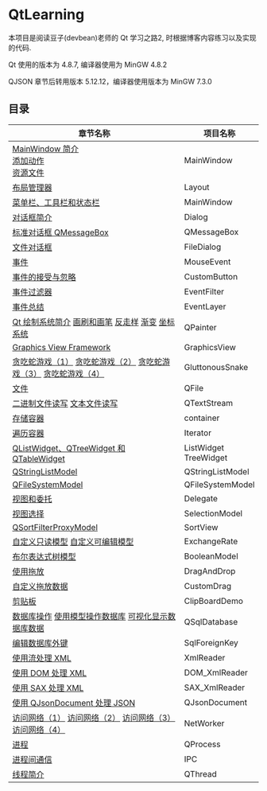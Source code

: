 # QtLearning

本项目是阅读豆子(devbean)老师的 Qt 学习之路2, 时根据博客内容练习以及实现的代码.

Qt 使用的版本为 4.8.7, 编译器使用为 MinGW 4.8.2

QJSON 章节后转用版本 5.12.12，编译器使用版本为 MinGW 7.3.0

## 目录

| 章节名称                                                     | 项目名称                       |
| ------------------------------------------------------------ | ------------------------------ |
| [MainWindow 简介](https://www.devbean.net/2012/08/qt-study-road-2-mainwindow/) <br />[添加动作](https://www.devbean.net/2012/08/qt-study-road-2-action/) <br />[资源文件](https://www.devbean.net/2012/08/qt-study-road-2-resource-files/) | MainWindow                     |
| [布局管理器](https://www.devbean.net/2012/09/qt-study-road-2-layout/) | Layout                         |
| [菜单栏、工具栏和状态栏](https://www.devbean.net/2012/09/qt-study-road-2-menubar-toolbar-statusbar/) | MainWindow                     |
| [对话框简介](https://www.devbean.net/2012/09/qt-study-road-2-dialogs-intro/) | Dialog                         |
| [标准对话框 QMessageBox](https://www.devbean.net/2012/09/qt-study-road-2-standard-dialogs-qmessagebox/) | QMessageBox                    |
| [文件对话框](https://www.devbean.net/2012/09/qt-study-road-2-file-dialog/) | FileDialog                     |
| [事件](https://www.devbean.net/2012/09/qt-study-road-2-events/) | MouseEvent                     |
| [事件的接受与忽略](https://www.devbean.net/2012/09/qt-study-road-2-events-accept-reject/) | CustomButton                   |
| [事件过滤器](https://www.devbean.net/2012/10/qt-study-road-2-event-filter/) | EventFilter                    |
| [事件总结](https://www.devbean.net/2012/10/qt-study-road-2-event-summary/) | EventLayer                     |
| [Qt 绘制系统简介](https://www.devbean.net/2012/10/qt-study-road-2-paint-sys/) [画刷和画笔](https://www.devbean.net/2012/11/qt-study-road-2-brush-pen/) [反走样](https://www.devbean.net/2012/11/qt-study-road-2-antialiasing/) [渐变](https://www.devbean.net/2012/11/qt-study-road-2-gradient/) [坐标系统](https://www.devbean.net/2012/11/qt-study-road-2-coordinate-system/) | QPainter                       |
| [Graphics View Framework](https://www.devbean.net/2012/12/qt-study-road-2-gvf/) | GraphicsView                   |
| [贪吃蛇游戏（1）](https://www.devbean.net/2012/12/qt-study-road-2-snake-1/) [贪吃蛇游戏（2）](https://www.devbean.net/2012/12/qt-study-road-2-snake-2/) [贪吃蛇游戏（3）](https://www.devbean.net/2012/12/qt-study-road-2-snake-3/) [贪吃蛇游戏（4）](https://www.devbean.net/2012/12/qt-study-road-2-snake-4/) | GluttonousSnake                |
| [文件](https://www.devbean.net/2013/01/qt-study-road-2-file/) | QFile                          |
| [二进制文件读写](https://www.devbean.net/2013/01/qt-study-road-2-binary-file-io/) [文本文件读写](https://www.devbean.net/2013/01/qt-study-road-2-text-file-io/) | QTextStream                    |
| [存储容器](https://www.devbean.net/2013/01/qt-study-road-2-containers/) | container                      |
| [遍历容器](https://www.devbean.net/2013/01/qt-study-road-2-iterator/) | Iterator                       |
| [QListWidget、QTreeWidget 和 QTableWidget](https://www.devbean.net/2013/02/qt-study-road-2-qlistwidget-qtreewidget-qtablewidget/) | ListWidget<br />TreeWidget<br /> |
| [QStringListModel](https://www.devbean.net/2013/02/qt-study-road-2-qstringlistmodel/) | QStringListModel               |
| [QFileSystemModel](https://www.devbean.net/2013/02/qt-study-road-2-qfilesystemmodel/) | QFileSystemModel               |
| [视图和委托](https://www.devbean.net/2013/03/qt-study-road-2-view-delegate/) | Delegate                       |
| [视图选择](https://www.devbean.net/2013/03/qt-study-road-2-view-selection/) | SelectionModel                 |
| [QSortFilterProxyModel](https://www.devbean.net/2013/04/qt-study-road-2-qsortfilterproxymodel/) | SortView                       |
| [自定义只读模型](https://www.devbean.net/2013/05/qt-study-road-2-custom-readonly-model/) [自定义可编辑模型](https://www.devbean.net/2013/05/qt-study-road-2-custom-editable-model/) | ExchangeRate                   |
| [布尔表达式树模型](https://www.devbean.net/2013/05/qt-study-road-2-bool-tree-model/) | BooleanModel                   |
| [使用拖放](https://www.devbean.net/2013/05/qt-study-road-2-dnd/) | DragAndDrop                    |
| [自定义拖放数据](https://www.devbean.net/2013/05/qt-study-road-2-dnd-data/) | CustomDrag                     |
| [剪贴板](https://www.devbean.net/2013/06/qt-study-road-2-clipboard/) | ClipBoardDemo                  |
| [数据库操作](https://www.devbean.net/2013/06/qt-study-road-2-database/) [使用模型操作数据库](https://www.devbean.net/2013/06/qt-study-road-2-sql-model/) [可视化显示数据库数据](https://www.devbean.net/2013/06/qt-study-road-2-show-sql-data/) | QSqlDatabase |
| [编辑数据库外键](https://www.devbean.net/2013/07/qt-study-road-2-edit-sql-fk/) | SqlForeignKey |
| [使用流处理 XML](https://www.devbean.net/2013/07/qt-study-road-2-read-xml-with-stream/) | XmlReader |
| [使用 DOM 处理 XML](https://www.devbean.net/2013/08/qt-study-road-2-read-xml-with-dom/) | DOM_XmlReader |
| [使用 SAX 处理 XML](https://www.devbean.net/2013/08/qt-study-road-2-read-xml-with-sax/) | SAX_XmlReader |
| [使用 QJsonDocument 处理 JSON](https://www.devbean.net/2013/09/qt-study-road-2-qjsondocument/) | QJsonDocument |
| [访问网络（1）](https://www.devbean.net/2013/10/qt-study-road-2-access-network-1/) [访问网络（2）](https://www.devbean.net/2013/10/qt-study-road-2-access-network-2/) [访问网络（3）](https://www.devbean.net/2013/11/qt-study-road-2-access-network-3/) [访问网络（4）](https://www.devbean.net/2013/11/qt-study-road-2-access-network-4/) | NetWorker |
| [进程](https://www.devbean.net/2013/11/qt-study-road-2-process/) | QProcess |
| [进程间通信](https://www.devbean.net/2013/11/qt-study-road-2-ipc/) | IPC |
| [线程简介](https://www.devbean.net/2013/11/qt-study-road-2-thread-intro/) | QThread |





